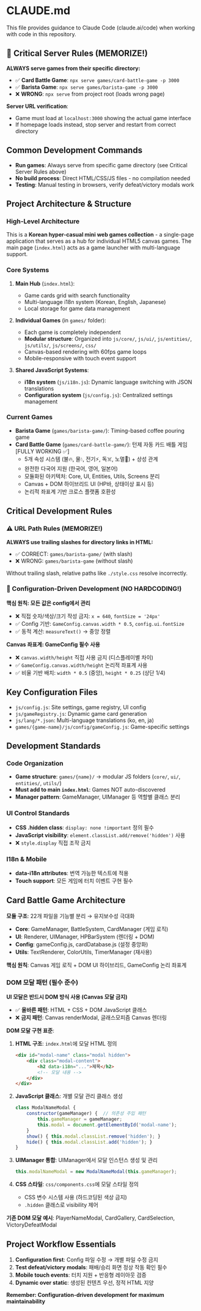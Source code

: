 # CLAUDE.md

This file provides guidance to Claude Code (claude.ai/code) when working with code in this repository.

## 🔴 Critical Server Rules (MEMORIZE!)

**ALWAYS serve games from their specific directory:**
- ✅ **Card Battle Game**: `npx serve games/card-battle-game -p 3000`
- ✅ **Barista Game**: `npx serve games/barista-game -p 3000`
- ❌ **WRONG**: `npx serve` from project root (loads wrong page)

**Server URL verification**:
- Game must load at `localhost:3000` showing the actual game interface
- If homepage loads instead, stop server and restart from correct directory

## Common Development Commands

- **Run games**: Always serve from specific game directory (see Critical Server Rules above)
- **No build process**: Direct HTML/CSS/JS files - no compilation needed
- **Testing**: Manual testing in browsers, verify defeat/victory modals work

## Project Architecture & Structure

### High-Level Architecture
This is a **Korean hyper-casual mini web games collection** - a single-page application that serves as a hub for individual HTML5 canvas games. The main page (`index.html`) acts as a game launcher with multi-language support.

### Core Systems

1. **Main Hub** (`index.html`):
   - Game cards grid with search functionality
   - Multi-language i18n system (Korean, English, Japanese)
   - Local storage for game data management

2. **Individual Games** (in `games/` folder):
   - Each game is completely independent
   - **Modular structure**: Organized into `js/core/`, `js/ui/`, `js/entities/`, `js/utils/`, `js/screens/`, `css/`
   - Canvas-based rendering with 60fps game loops
   - Mobile-responsive with touch event support

3. **Shared JavaScript Systems**:
   - **i18n system** (`js/i18n.js`): Dynamic language switching with JSON translations
   - **Configuration system** (`js/config.js`): Centralized settings management

### Current Games
- **Barista Game** (`games/barista-game/`): Timing-based coffee pouring game
- **Card Battle Game** (`games/card-battle-game/`): 턴제 자동 카드 배틀 게임 [FULLY WORKING ✅]
  - 5개 속성 시스템 (불🔥, 물💧, 전기⚡, 독☠️, 노멀👊) + 상성 관계
  - 완전한 다국어 지원 (한국어, 영어, 일본어)
  - 모듈화된 아키텍처: Core, UI, Entities, Utils, Screens 분리
  - Canvas + DOM 하이브리드 UI (HP바, 상태이상 표시 등)
  - 논리적 좌표계 기반 크로스 플랫폼 호환성

## Critical Development Rules

### ⚠️ URL Path Rules (MEMORIZE!)
**ALWAYS use trailing slashes for directory links in HTML:**
- ✅ CORRECT: `games/barista-game/` (with slash)
- ❌ WRONG: `games/barista-game` (without slash)

Without trailing slash, relative paths like `./style.css` resolve incorrectly.

### 🔴 Configuration-Driven Development (NO HARDCODING!)

**핵심 원칙: 모든 값은 config에서 관리**
- ❌ 직접 숫자/색상/크기 작성 금지: `x = 640`, `fontSize = '24px'`
- ✅ Config 기반: `GameConfig.canvas.width * 0.5`, `config.ui.fontSize`
- ✅ 동적 계산: `measureText()` → 중앙 정렬

**Canvas 좌표계: GameConfig 필수 사용**
- ❌ `canvas.width/height` 직접 사용 금지 (디스플레이별 차이)
- ✅ `GameConfig.canvas.width/height` 논리적 좌표계 사용
- ✅ 비율 기반 배치: `width * 0.5` (중앙), `height * 0.25` (상단 1/4)

## Key Configuration Files

- `js/config.js`: Site settings, game registry, UI config
- `js/gameRegistry.js`: Dynamic game card generation
- `js/lang/*.json`: Multi-language translations (ko, en, ja)
- `games/{game-name}/js/config/gameConfig.js`: Game-specific settings


## Development Standards

### Code Organization
- **Game structure**: `games/{name}/` → modular JS folders (`core/`, `ui/`, `entities/`, `utils/`)
- **Must add to main `index.html`**: Games NOT auto-discovered
- **Manager pattern**: GameManager, UIManager 등 역할별 클래스 분리

### UI Control Standards
- **CSS .hidden class**: `display: none !important` 정의 필수
- **JavaScript visibility**: `element.classList.add/remove('hidden')` 사용
- ❌ `style.display` 직접 조작 금지

### I18n & Mobile
- **data-i18n attributes**: 번역 가능한 텍스트에 적용
- **Touch support**: 모든 게임에 터치 이벤트 구현 필수

## Card Battle Game Architecture

**모듈 구조**: 22개 파일을 기능별 분리 → 유지보수성 극대화
- **Core**: GameManager, BattleSystem, CardManager (게임 로직)
- **UI**: Renderer, UIManager, HPBarSystem (렌더링 + DOM)
- **Config**: gameConfig.js, cardDatabase.js (설정 중앙화)
- **Utils**: TextRenderer, ColorUtils, TimerManager (재사용)

**핵심 원칙**: Canvas 게임 로직 + DOM UI 하이브리드, GameConfig 논리 좌표계

### DOM 모달 패턴 (필수 준수)

**UI 모달은 반드시 DOM 방식 사용 (Canvas 모달 금지)**
- ✅ **올바른 패턴**: HTML + CSS + DOM JavaScript 클래스
- ❌ **금지 패턴**: Canvas renderModal, 글래스모피즘 Canvas 렌더링

**DOM 모달 구현 표준**:
1. **HTML 구조**: `index.html`에 모달 HTML 정의
   ```html
   <div id="modal-name" class="modal hidden">
       <div class="modal-content">
           <h2 data-i18n="...">제목</h2>
           <!-- 모달 내용 -->
       </div>
   </div>
   ```

2. **JavaScript 클래스**: 개별 모달 관리 클래스 생성
   ```javascript
   class ModalNameModal {
       constructor(gameManager) {  // 의존성 주입 패턴
           this.gameManager = gameManager;
           this.modal = document.getElementById('modal-name');
       }
       show() { this.modal.classList.remove('hidden'); }
       hide() { this.modal.classList.add('hidden'); }
   }
   ```

3. **UIManager 통합**: UIManager에서 모달 인스턴스 생성 및 관리
   ```javascript
   this.modalNameModal = new ModalNameModal(this.gameManager);
   ```

4. **CSS 스타일**: `css/components.css`에 모달 스타일 정의
   - CSS 변수 시스템 사용 (하드코딩된 색상 금지)
   - `.hidden` 클래스로 visibility 제어

**기존 DOM 모달 예시**: PlayerNameModal, CardGallery, CardSelection, VictoryDefeatModal

## Project Workflow Essentials

1. **Configuration first**: Config 파일 수정 → 개별 파일 수정 금지
2. **Test defeat/victory modals**: 패배/승리 화면 정상 작동 확인 필수
3. **Mobile touch events**: 터치 지원 + 반응형 레이아웃 검증
4. **Dynamic over static**: 생성된 컨텐츠 우선, 정적 HTML 지양

**Remember: Configuration-driven development for maximum maintainability**